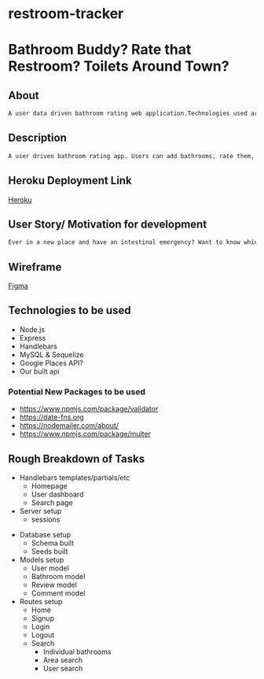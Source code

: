 # restroom-tracker

# Bathroom Buddy? Rate that Restroom? Toilets Around Town?

## About
```md
A user data driven bathroom rating web application.Technologies used are node.js, Express, Handlebars, MySQL & Sequelize and individual API.
```

## Description
```md
A user driven bathroom rating app. Users can add bathrooms, rate them, leave comments, etc.
```
## Heroku Deployment Link
[Heroku](https://bathroom-buddy-v1.herokuapp.com/)

## User Story/ Motivation for development
```md
Ever in a new place and have an intestinal emergency? Want to know which stores around you have a nice bathroom to relieve yourself in peace? (NAME) is a user driven app for you to find the best bathroom in your vicinity!
```
## Wireframe
[Figma](https://www.figma.com/file/7RZH5TiqERMhoe66QA451y/Wireframing-in-Figma?node-id=0%3A1)

## Technologies to be used
- Node.js
- Express
- Handlebars
- MySQL & Sequelize
- Google Places API?
- Our built api

### Potential New Packages to be used
- https://www.npmjs.com/package/validator
- https://date-fns.org
- https://nodemailer.com/about/
- https://www.npmjs.com/package/multer

## Rough Breakdown of Tasks
- Handlebars templates/partials/etc
    - Homepage
    - User dashboard
    - Search page
- Server setup
    - sessions
* Database setup
    * Schema built
    * Seeds built
* Models setup
    * User model
    * Bathroom model
    * Review model
    * Comment model
* Routes setup
    * Home
    * Signup
    * Login
    * Logout
    * Search
        * Individual bathrooms
        * Area search
        * User search
